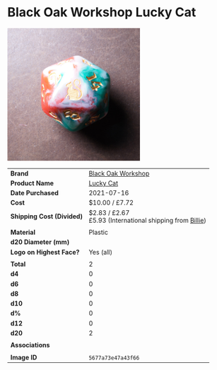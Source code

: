 # Black Oak Workshop Lucky Cat

<img src="https://raw.githubusercontent.com/jesskelsall/astarus-images/main/dice/5677a73e47a43f66.jpg" height="300" />

|||
| --- | --- |
| **Brand** | [Black Oak Workshop](https://www.blackoakworkshop.com/) |
| **Product Name** | [Lucky Cat](https://www.blackoakworkshop.com/product-page/lucky-cat-d20) |
| **Date Purchased** | 2021-07-16 |
| **Cost** | $10.00 / £7.72 |
| **Shipping Cost (Divided)** | $2.83 / £2.67<br>£5.93 (International shipping from [Billie](../players/billie.md)) |
||
| **Material** | Plastic |
| **d20 Diameter (mm)** | |
| **Logo on Highest Face?** | Yes (all) |
||
| **Total** | 2 |
| **d4** | 0 |
| **d6** | 0 |
| **d8** | 0 |
| **d10** | 0 |
| **d%** | 0 |
| **d12** | 0 |
| **d20** | 2 |
||
| **Associations** | |
||
| **Image ID** | `5677a73e47a43f66` |
